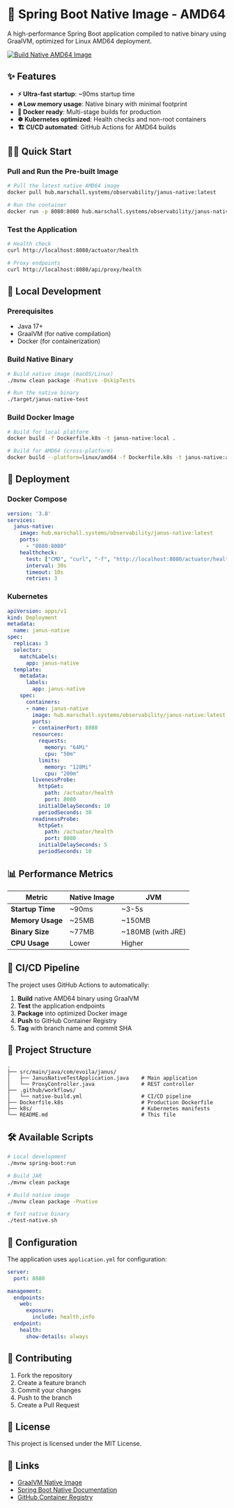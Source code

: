 # 🚀 Spring Boot Native Image - AMD64

A high-performance Spring Boot application compiled to native binary using GraalVM, optimized for Linux AMD64 deployment.

[![Build Native AMD64 Image](https://github.com/irfanh/native-image/actions/workflows/native-build.yml/badge.svg)](https://github.com/irfanh/native-image/actions/workflows/native-build.yml)

## ✨ Features

- **⚡ Ultra-fast startup**: ~90ms startup time
- **🔥 Low memory usage**: Native binary with minimal footprint  
- **🐳 Docker ready**: Multi-stage builds for production
- **☸️ Kubernetes optimized**: Health checks and non-root containers
- **🏗️ CI/CD automated**: GitHub Actions for AMD64 builds

## 🏃‍♂️ Quick Start

### Pull and Run the Pre-built Image

```bash
# Pull the latest native AMD64 image
docker pull hub.marschall.systems/observability/janus-native:latest

# Run the container
docker run -p 8080:8080 hub.marschall.systems/observability/janus-native:latest
```

### Test the Application

```bash
# Health check
curl http://localhost:8080/actuator/health

# Proxy endpoints
curl http://localhost:8080/api/proxy/health
```

## 🔧 Local Development

### Prerequisites

- Java 17+
- GraalVM (for native compilation)
- Docker (for containerization)

### Build Native Binary

```bash
# Build native image (macOS/Linux)
./mvnw clean package -Pnative -DskipTests

# Run the native binary
./target/janus-native-test
```

### Build Docker Image

```bash
# Build for local platform
docker build -f Dockerfile.k8s -t janus-native:local .

# Build for AMD64 (cross-platform)
docker build --platform=linux/amd64 -f Dockerfile.k8s -t janus-native:amd64 .
```

## 🚀 Deployment

### Docker Compose

```yaml
version: '3.8'
services:
  janus-native:
    image: hub.marschall.systems/observability/janus-native:latest
    ports:
      - "8080:8080"
    healthcheck:
      test: ["CMD", "curl", "-f", "http://localhost:8080/actuator/health"]
      interval: 30s
      timeout: 10s
      retries: 3
```

### Kubernetes

```yaml
apiVersion: apps/v1
kind: Deployment
metadata:
  name: janus-native
spec:
  replicas: 3
  selector:
    matchLabels:
      app: janus-native
  template:
    metadata:
      labels:
        app: janus-native
    spec:
      containers:
      - name: janus-native
        image: hub.marschall.systems/observability/janus-native:latest
        ports:
        - containerPort: 8080
        resources:
          requests:
            memory: "64Mi"
            cpu: "50m"
          limits:
            memory: "128Mi"
            cpu: "200m"
        livenessProbe:
          httpGet:
            path: /actuator/health
            port: 8080
          initialDelaySeconds: 10
          periodSeconds: 30
        readinessProbe:
          httpGet:
            path: /actuator/health
            port: 8080
          initialDelaySeconds: 5
          periodSeconds: 10
```

## 📊 Performance Metrics

| Metric | Native Image | JVM |
|--------|-------------|-----|
| **Startup Time** | ~90ms | ~3-5s |
| **Memory Usage** | ~25MB | ~150MB |
| **Binary Size** | ~77MB | ~180MB (with JRE) |
| **CPU Usage** | Lower | Higher |

## 🔄 CI/CD Pipeline

The project uses GitHub Actions to automatically:

1. **Build** native AMD64 binary using GraalVM
2. **Test** the application endpoints
3. **Package** into optimized Docker image
4. **Push** to GitHub Container Registry
5. **Tag** with branch name and commit SHA

## 📁 Project Structure

```
.
├── src/main/java/com/evoila/janus/
│   ├── JanusNativeTestApplication.java    # Main application
│   └── ProxyController.java               # REST controller
├── .github/workflows/
│   └── native-build.yml                   # CI/CD pipeline
├── Dockerfile.k8s                         # Production Dockerfile
├── k8s/                                   # Kubernetes manifests
└── README.md                              # This file
```

## 🛠️ Available Scripts

```bash
# Local development
./mvnw spring-boot:run

# Build JAR
./mvnw clean package

# Build native image
./mvnw clean package -Pnative

# Test native binary
./test-native.sh
```

## 📝 Configuration

The application uses `application.yml` for configuration:

```yaml
server:
  port: 8080

management:
  endpoints:
    web:
      exposure:
        include: health,info
  endpoint:
    health:
      show-details: always
```

## 🤝 Contributing

1. Fork the repository
2. Create a feature branch
3. Commit your changes
4. Push to the branch
5. Create a Pull Request

## 📄 License

This project is licensed under the MIT License.

## 🔗 Links

- [GraalVM Native Image](https://www.graalvm.org/native-image/)
- [Spring Boot Native Documentation](https://docs.spring.io/spring-boot/docs/current/reference/html/native-image.html)
- [GitHub Container Registry](https://docs.github.com/en/packages/working-with-a-github-packages-registry/working-with-the-container-registry) 